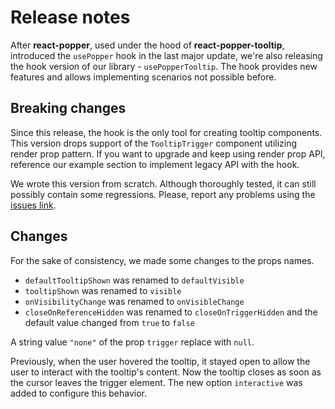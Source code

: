# Release notes

After **react-popper**, used under the hood of **react-popper-tooltip**, introduced the `usePopper` hook in the last
major update, we're also releasing the hook version of our library - `usePopperTooltip`. The hook provides new features
and allows implementing scenarios not possible before.

## Breaking changes

Since this release, the hook is the only tool for creating tooltip components. This version drops support of
the `TooltipTrigger` component utilizing render prop pattern. If you want to upgrade and keep using render prop API,
reference our example section to implement legacy API with the hook.

We wrote this version from scratch. Although thoroughly tested, it can still possibly contain some regressions. Please,
report any problems using the [issues link](https://github.com/mohsinulhaq/react-popper-tooltip/issues).

## Changes

For the sake of consistency, we made some changes to the props names.

- `defaultTooltipShown` was renamed to `defaultVisible`
- `tooltipShown` was renamed to `visible`
- `onVisibilityChange` was renamed to `onVisibleChange`
- `closeOnReferenceHidden` was renamed to `closeOnTriggerHidden` and the default value changed from `true` to `false`

A string value `"none"` of the prop `trigger` replace with `null`.

Previously, when the user hovered the tooltip, it stayed open to allow the user to interact with the tooltip's content.
Now the tooltip closes as soon as the cursor leaves the trigger element. The new option `interactive` was added to
configure this behavior.
